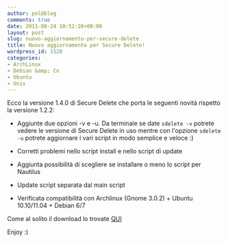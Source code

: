 ```yaml
---
author: pol@blog
comments: true
date: 2011-08-24 10:52:20+00:00
layout: post
slug: nuovo-aggiornamento-per-secure-delete
title: Nuovo aggiornamento per Secure Delete!
wordpress_id: 1528
categories:
- ArchLinux
- Debian &amp; Co
- Ubuntu
- Unix
---
```


Ecco la versione 1.4.0 di Secure Delete che porta le seguenti novità rispetto la versione 1.2.2:



	
  * Aggiunte due opzioni -v e -u. Da terminale se date `sdelete -v` potrete vedere le versione di Secure Delete in uso mentre con l'opzione `sdelete -u` potrete aggiornare i vari script in modo semplice e veloce :)

	
  * Corretti problemi nello script install e nello script di update

	
  * Aggiunta possibilità di scegliere se installare o meno lo script per Nautilus

	
  * Update script separata dal main script

	
  * Verificata compatibilità con Archlinux (Gnome 3.0.2) + Ubuntu 10.10/11.04 + Debian 6/7


Come al solito il download lo trovate [QUI](https://bitbucket.org/polslinux/secure-delete/downloads  )

Enjoy :)
